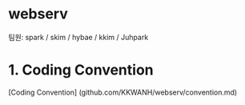 # webserv
팀원: spark / skim / hybae / kkim / Juhpark

# 1. Coding Convention
[Coding Convention] (github.com/KKWANH/webserv/convention.md)